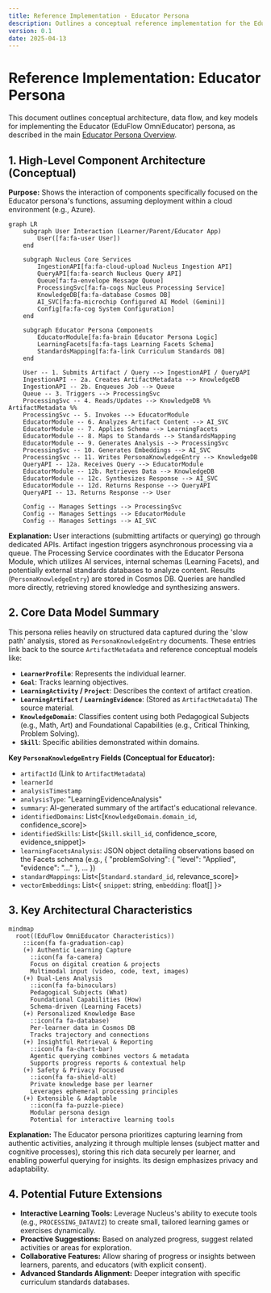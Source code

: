 ```yaml
---
title: Reference Implementation - Educator Persona
description: Outlines a conceptual reference implementation for the EduFlow OmniEducator persona within Nucleus OmniRAG.
version: 0.1
date: 2025-04-13
---
```


# Reference Implementation: Educator Persona

This document outlines conceptual architecture, data flow, and key models for implementing the Educator (EduFlow OmniEducator) persona, as described in the main [Educator Persona Overview](../ARCHITECTURE_PERSONAS_EDUCATOR.md).

## 1. High-Level Component Architecture (Conceptual)

**Purpose:** Shows the interaction of components specifically focused on the Educator persona's functions, assuming deployment within a cloud environment (e.g., Azure).

```mermaid
graph LR
    subgraph User Interaction (Learner/Parent/Educator App)
        User([fa:fa-user User])
    end

    subgraph Nucleus Core Services
        IngestionAPI[fa:fa-cloud-upload Nucleus Ingestion API]
        QueryAPI[fa:fa-search Nucleus Query API]
        Queue[fa:fa-envelope Message Queue]
        ProcessingSvc[fa:fa-cogs Nucleus Processing Service]
        KnowledgeDB[fa:fa-database Cosmos DB]
        AI_SVC[fa:fa-microchip Configured AI Model (Gemini)]
        Config[fa:fa-cog System Configuration]
    end

    subgraph Educator Persona Components
        EducatorModule[fa:fa-brain Educator Persona Logic]
        LearningFacets[fa:fa-tags Learning Facets Schema]
        StandardsMapping[fa:fa-link Curriculum Standards DB]
    end

    User -- 1. Submits Artifact / Query --> IngestionAPI / QueryAPI
    IngestionAPI -- 2a. Creates ArtifactMetadata --> KnowledgeDB
    IngestionAPI -- 2b. Enqueues Job --> Queue
    Queue -- 3. Triggers --> ProcessingSvc
    ProcessingSvc -- 4. Reads/Updates --> KnowledgeDB %% ArtifactMetadata %%
    ProcessingSvc -- 5. Invokes --> EducatorModule
    EducatorModule -- 6. Analyzes Artifact Content --> AI_SVC
    EducatorModule -- 7. Applies Schema --> LearningFacets
    EducatorModule -- 8. Maps to Standards --> StandardsMapping
    EducatorModule -- 9. Generates Analysis --> ProcessingSvc
    ProcessingSvc -- 10. Generates Embeddings --> AI_SVC
    ProcessingSvc -- 11. Writes PersonaKnowledgeEntry --> KnowledgeDB
    QueryAPI -- 12a. Receives Query --> EducatorModule
    EducatorModule -- 12b. Retrieves Data --> KnowledgeDB
    EducatorModule -- 12c. Synthesizes Response --> AI_SVC
    EducatorModule -- 12d. Returns Response --> QueryAPI
    QueryAPI -- 13. Returns Response --> User

    Config -- Manages Settings --> ProcessingSvc
    Config -- Manages Settings --> EducatorModule
    Config -- Manages Settings --> AI_SVC
```

**Explanation:** User interactions (submitting artifacts or querying) go through dedicated APIs. Artifact ingestion triggers asynchronous processing via a queue. The Processing Service coordinates with the Educator Persona Module, which utilizes AI services, internal schemas (Learning Facets), and potentially external standards databases to analyze content. Results (`PersonaKnowledgeEntry`) are stored in Cosmos DB. Queries are handled more directly, retrieving stored knowledge and synthesizing answers.

## 2. Core Data Model Summary

This persona relies heavily on structured data captured during the 'slow path' analysis, stored as `PersonaKnowledgeEntry` documents. These entries link back to the source `ArtifactMetadata` and reference conceptual models like:

*   **`LearnerProfile`**: Represents the individual learner.
*   **`Goal`**: Tracks learning objectives.
*   **`LearningActivity` / `Project`**: Describes the context of artifact creation.
*   **`LearningArtifact` / `LearningEvidence`**: (Stored as `ArtifactMetadata`) The source material.
*   **`KnowledgeDomain`**: Classifies content using both Pedagogical Subjects (e.g., Math, Art) and Foundational Capabilities (e.g., Critical Thinking, Problem Solving).
*   **`Skill`**: Specific abilities demonstrated within domains.

**Key `PersonaKnowledgeEntry` Fields (Conceptual for Educator):**

*   `artifactId` (Link to `ArtifactMetadata`)
*   `learnerId`
*   `analysisTimestamp`
*   `analysisType`: "LearningEvidenceAnalysis"
*   `summary`: AI-generated summary of the artifact's educational relevance.
*   `identifiedDomains`: List<[`KnowledgeDomain.domain_id`, confidence_score]>
*   `identifiedSkills`: List<[`Skill.skill_id`, confidence_score, evidence_snippet]>
*   `learningFacetsAnalysis`: JSON object detailing observations based on the Facets schema (e.g., { "problemSolving": { "level": "Applied", "evidence": "..." }, ... })
*   `standardMappings`: List<[`Standard.standard_id`, relevance_score]>
*   `vectorEmbeddings`: List<{ `snippet`: string, `embedding`: float[] }>

## 3. Key Architectural Characteristics

```mermaid
mindmap
  root((EduFlow OmniEducator Characteristics))
    ::icon(fa fa-graduation-cap)
    (+) Authentic Learning Capture
      ::icon(fa fa-camera)
      Focus on digital creation & projects
      Multimodal input (video, code, text, images)
    (+) Dual-Lens Analysis
      ::icon(fa fa-binoculars)
      Pedagogical Subjects (What)
      Foundational Capabilities (How)
      Schema-driven (Learning Facets)
    (+) Personalized Knowledge Base
      ::icon(fa fa-database)
      Per-learner data in Cosmos DB
      Tracks trajectory and connections
    (+) Insightful Retrieval & Reporting
      ::icon(fa fa-chart-bar)
      Agentic querying combines vectors & metadata
      Supports progress reports & contextual help
    (+) Safety & Privacy Focused
      ::icon(fa fa-shield-alt)
      Private knowledge base per learner
      Leverages ephemeral processing principles
    (+) Extensible & Adaptable
      ::icon(fa fa-puzzle-piece)
      Modular persona design
      Potential for interactive learning tools
```

**Explanation:** The Educator persona prioritizes capturing learning from authentic activities, analyzing it through multiple lenses (subject matter and cognitive processes), storing this rich data securely per learner, and enabling powerful querying for insights. Its design emphasizes privacy and adaptability.

## 4. Potential Future Extensions

*   **Interactive Learning Tools:** Leverage Nucleus's ability to execute tools (e.g., `PROCESSING_DATAVIZ`) to create small, tailored learning games or exercises dynamically.
*   **Proactive Suggestions:** Based on analyzed progress, suggest related activities or areas for exploration.
*   **Collaborative Features:** Allow sharing of progress or insights between learners, parents, and educators (with explicit consent).
*   **Advanced Standards Alignment:** Deeper integration with specific curriculum standards databases.
